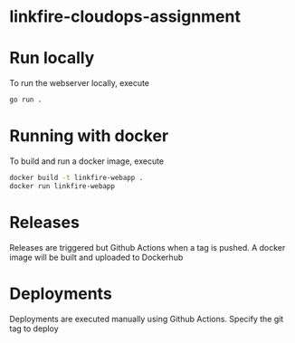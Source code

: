 # linkfire-cloudops-assignment

# Run locally
To run the webserver locally, execute
```bash
go run .
```

# Running with docker
To build and run a docker image, execute
```bash
docker build -t linkfire-webapp .
docker run linkfire-webapp
```

# Releases
Releases are triggered but Github Actions when a tag is pushed. A docker image will be built and uploaded to Dockerhub


# Deployments
Deployments are executed manually using Github Actions. Specify the git tag to deploy
